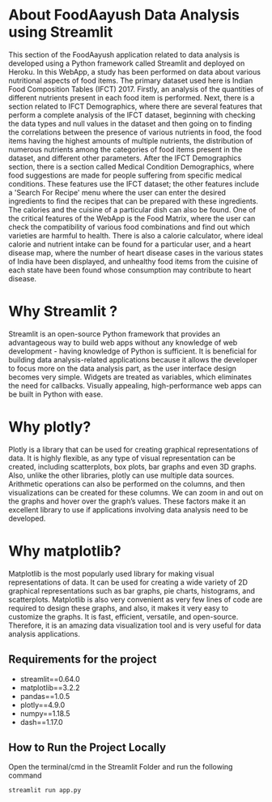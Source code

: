 # About FoodAayush Data Analysis using Streamlit

This section of the FoodAayush application related to data analysis is developed using a Python framework called Streamlit and deployed on Heroku. In this WebApp, a study has been performed on data about various nutritional aspects of food items. The primary dataset used here is Indian Food Composition Tables (IFCT) 2017. Firstly, an analysis of the quantities of different nutrients present in each food item is performed. Next, there is a section related to IFCT Demographics, where there are several features that perform a complete analysis of the IFCT dataset, beginning with checking the data types and null values in the dataset and then going on to finding the correlations between the presence of various nutrients in food, the food items having the highest amounts of multiple nutrients, the distribution of numerous nutrients among the categories of food items present in the dataset, and different other parameters. After the IFCT Demographics section, there is a section called Medical Condition Demographics, where food suggestions are made for people suffering from specific medical conditions. These features use the IFCT dataset; the other features include a 'Search For Recipe' menu where the user can enter the desired ingredients to find the recipes that can be prepared with these ingredients. The calories and the cuisine of a particular dish can also be found. One of the critical features of the WebApp is the Food Matrix, where the user can check the compatibility of various food combinations and find out which varieties are harmful to health. There is also a calorie calculator, where ideal calorie and nutrient intake can be found for a particular user, and a heart disease map, where the number of heart disease cases in the various states of India have been displayed, and unhealthy food items from the cuisine of each state have been found whose consumption may contribute to heart disease.

# Why Streamlit ?

Streamlit is an open-source Python framework that provides an advantageous way to build web apps without any knowledge of web development - having knowledge of Python is sufficient. It is beneficial for building data analysis-related applications because it allows the developer to focus more on the data analysis part, as the user interface design becomes very simple. Widgets are treated as variables, which eliminates the need for callbacks. Visually appealing, high-performance web apps can be built in Python with ease.

# Why plotly?

Plotly is a library that can be used for creating graphical representations of data. It is highly flexible, as any type of visual representation can be created, including scatterplots, box plots, bar graphs and even 3D graphs. Also, unlike the other libraries, plotly can use multiple data sources. Arithmetic operations can also be performed on the columns, and then visualizations can be created for these columns. We can zoom in and out on the graphs and hover over the graph’s values. These factors make it an excellent library to use if applications involving data analysis need to be developed. 

# Why matplotlib?

Matplotlib is the most popularly used library for making visual representations of data. It can be used for creating a wide variety of 2D graphical representations such as bar graphs, pie charts, histograms, and scatterplots. Matplotlib is also very convenient as very few lines of code are required to design these graphs, and also, it makes it very easy to customize the graphs. It is fast, efficient, versatile, and open-source. Therefore, it is an amazing data visualization tool and is very useful for data analysis applications.

## Requirements for the project

- streamlit==0.64.0
- matplotlib==3.2.2
- pandas==1.0.5
- plotly==4.9.0
- numpy==1.18.5
- dash==1.17.0

## How to Run the Project Locally

Open the terminal/cmd in the Streamlit Folder and run the following command

```bash
streamlit run app.py
```
